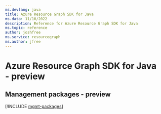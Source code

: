 ```yaml
---
ms.devlang: java
title: Azure Resource Graph SDK for Java
ms.data: 11/10/2022
description: Reference for Azure Resource Graph SDK for Java
ms.topic: reference
author: joshfree
ms.service: resourcegraph
ms.author: jfree
---
```

# Azure Resource Graph SDK for Java - preview

## Management packages - preview
[!INCLUDE [mgmt-packages](resource-graph-mgmt-index.md)]